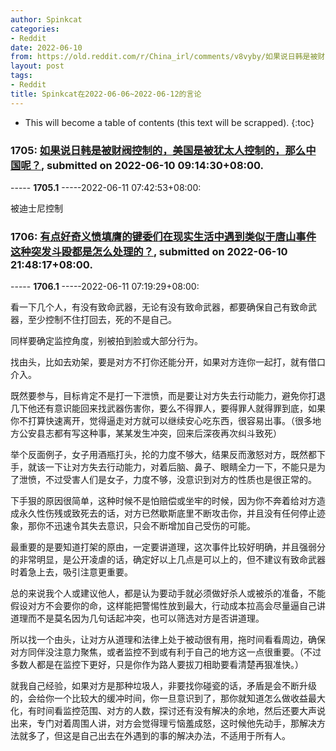 ```yaml
---
author: Spinkcat
categories:
- Reddit
date: 2022-06-10
from: https://old.reddit.com/r/China_irl/comments/v8vyby/如果说日韩是被财阀控制的美国是被犹太人控制的那么中国呢/
layout: post
tags:
- Reddit
title: Spinkcat在2022-06-06~2022-06-12的言论
---
```


* This will become a table of contents (this text will be scrapped).
{:toc}

### 1705: [如果说日韩是被财阀控制的，美国是被犹太人控制的，那么中国呢？](https://old.reddit.com/r/China_irl/comments/v8vyby/如果说日韩是被财阀控制的美国是被犹太人控制的那么中国呢/), submitted on 2022-06-10 09:14:30+08:00.

----- __1705.1__ -----2022-06-11 07:42:53+08:00:

被迪士尼控制

### 1706: [有点好奇义愤填膺的键委们在现实生活中遇到类似于唐山事件这种突发斗殴都是怎么处理的？](https://old.reddit.com/r/China_irl/comments/v985xm/有点好奇义愤填膺的键委们在现实生活中遇到类似于唐山事件这种突发斗殴都是怎么处理的/), submitted on 2022-06-10 21:48:17+08:00.

----- __1706.1__ -----2022-06-11 07:19:29+08:00:

看一下几个人，有没有致命武器，无论有没有致命武器，都要确保自己有致命武器，至少控制不住打回去，死的不是自己。

同样要确定监控角度，别被拍到脸或大部分行为。

找由头，比如去劝架，要是对方不打你还能分开，如果对方连你一起打，就有借口介入。

既然要参与，目标肯定不是打一下泄愤，而是要让对方失去行动能力，避免你打退几下他还有意识能回来找武器伤害你，要么不得罪人，要得罪人就得罪到底，如果你不打算快速离开，觉得逼走对方就可以继续安心吃东西，很容易出事。（很多地方公安县志都有写这种事，某某发生冲突，回来后深夜再次纠斗致死）

举个反面例子，女子用酒瓶打头，抡的力度不够大，结果反而激怒对方，既然都下手，就该一下让对方失去行动能力，对着后脑、鼻子、眼睛全力一下，不能只是为了泄愤，不过受害人们是女子，力度不够，没意识到对方的性质也是很正常的。

下手狠的原因很简单，这种时候不是怕赔偿或坐牢的时候，因为你不奔着给对方造成永久性伤残或致死去的话，对方已然歇斯底里不断攻击你，并且没有任何停止迹象，那你不迅速令其失去意识，只会不断增加自己受伤的可能。

最重要的是要知道打架的原由，一定要讲道理，这次事件比较好明确，并且强弱分的非常明显，是公开凌虐的话，确定好以上几点是可以上的，但不建议有致命武器时着急上去，吸引注意更重要。

总的来说我个人或建议他人，都是认为要动手就必须做好杀人或被杀的准备，不能假设对方不会要你的命，这样能把警惕性放到最大，行动成本拉高会尽量逼自己讲道理而不是莫名因为几句话起冲突，也可以筛选对方是否讲道理。

所以找一个由头，让对方从道理和法律上处于被动很有用，拖时间看看周边，确保对方同伴没注意力聚焦，或者监控不到或有利于自己的地方这一点很重要。（不过多数人都是在监控下更好，只是你作为路人要拔刀相助要看清楚再狠准快。）

就我自己经验，如果对方是那种垃圾人，非要找你碰瓷的话，矛盾是会不断升级的，会给你一个比较大的缓冲时间，你一旦意识到了，那你就知道怎么做收益最大化，有时间看监控范围、对方的人数，探讨还有没有解决的余地，然后还要大声说出来，专门对着周围人讲，对方会觉得理亏恼羞成怒，这时候他先动手，那解决方法就多了，但这是自己出去在外遇到的事的解决办法，不适用于所有人。

